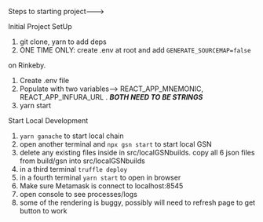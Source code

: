 Steps to starting project--->

Initial Project SetUp
1.  git clone, yarn to add deps
2.  ONE TIME ONLY: create .env at root and add `GENERATE_SOURCEMAP=false`
   
on Rinkeby.

1. Create .env file
2. Populate with two variables--> REACT_APP_MNEMONIC, REACT_APP_INFURA_URL . ***BOTH NEED TO BE STRINGS***
3. yarn start

Start Local Development   
1.  `yarn ganache` to start local chain
2.  open another terminal and `npx gsn start` to start local GSN
3.  delete any existing files inside in src/localGSNbuilds. copy all 6 json files from build/gsn into src/localGSNbuilds
4.  in a third terminal `truffle deploy`
5.  in a fourth terminal `yarn start` to open in browser
6.  Make sure Metamask is connect to localhost:8545
7.  open console to see processes/logs
8. some of the rendering is buggy, possibly will need to refresh page to get button to work
